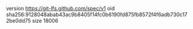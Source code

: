 version https://git-lfs.github.com/spec/v1
oid sha256:9128048abab43ac9b8405f14fc0b6190fd875fb8572f4f6adb730c172be0dd75
size 18006
